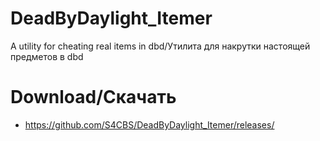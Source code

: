 # DeadByDaylight_Itemer
A utility for cheating real items in dbd/Утилита для накрутки настоящей предметов в dbd

# Download/Скачать
- https://github.com/S4CBS/DeadByDaylight_Itemer/releases/
